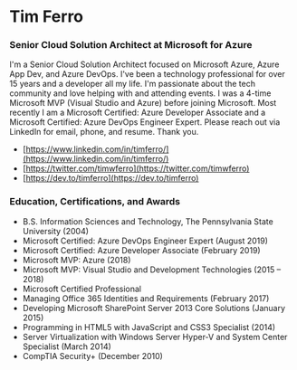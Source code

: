 # Tim Ferro
### Senior Cloud Solution Architect at Microsoft for Azure

I'm a Senior Cloud Solution Architect focused on Microsoft Azure, Azure App Dev, and Azure DevOps. I've been a technology professional for over 15 years and a developer all my life. I'm passionate about the tech community and love helping with and attending events. I was a 4-time Microsoft MVP (Visual Studio and Azure) before joining Microsoft. Most recently I am a Microsoft Certified: Azure Developer Associate and a Microsoft Certified: Azure DevOps Engineer Expert. Please reach out via LinkedIn for email, phone, and resume. Thank you.

- [https://www.linkedin.com/in/timferro/](https://www.linkedin.com/in/timferro/)
- [https://twitter.com/timwferro](https://twitter.com/timwferro)
- [https://dev.to/timferro](https://dev.to/timferro)

### Education, Certifications, and Awards

- B.S. Information Sciences and Technology, The Pennsylvania State University (2004)
- Microsoft Certified: Azure DevOps Engineer Expert (August 2019)
- Microsoft Certified: Azure Developer Associate (February 2019)
- Microsoft MVP: Azure (2018)
- Microsoft MVP: Visual Studio and Development Technologies (2015 – 2018)
- Microsoft Certified Professional
- Managing Office 365 Identities and Requirements (February 2017)
- Developing Microsoft SharePoint Server 2013 Core Solutions (January 2015)
- Programming in HTML5 with JavaScript and CSS3 Specialist (2014)
- Server Virtualization with Windows Server Hyper-V and System Center Specialist (March 2014)
- CompTIA Security+ (December 2010)
